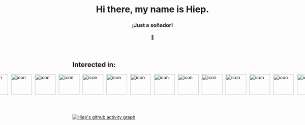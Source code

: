 <h1 align="center">Hi there, my name is Hiep.</h1>
<h3 align="center">¡Just a soñador!</h3>

<h4 align="center">🚬</h4>

  
<!--
**ntphiep/ntphiep** is a ✨ _special_ ✨ repository because its `README.md` (this file) appears on your GitHub profile.

Here are some ideas to get you started:

- 🔭 I’m currently working on ...
- 🌱 I’m currently learning ...
- 👯 I’m looking to collaborate on ...
- 🤔 I’m looking for help with ...
- 💬 Ask me about ...
- 📫 How to reach me: ...
- 😄 Pronouns: ...
- ⚡ Fun fact: ...
-->


<br>


## Interected in:


<div dir="auto"  style="display: flex; align-items: center; justify-content: center;">
<img src="https://skillicons.dev/icons?i=docker" alt="icon" data-canonical-src="https://techstack-generator.vercel.app/docker-icon.svg" style="max-width: 50%; margin: 0 5px" width="65" height="65">
  
<img src="https://skillicons.dev/icons?i=python" alt="icon" data-canonical-src="https://techstack-generator.vercel.app/docker-icon.svg" style="max-width: 50%; margin: 0 5px" width="65" height="65">

<img src="https://skillicons.dev/icons?i=bash" alt="icon" data-canonical-src="https://techstack-generator.vercel.app/docker-icon.svg" style="max-width: 50%; margin: 0 5px" width="65" height="65">

<img src="https://skillicons.dev/icons?i=vscode" alt="icon" data-canonical-src="https://techstack-generator.vercel.app/docker-icon.svg" style="max-width: 50%; margin: 0 5px" width="65" height="65">

<img src="https://skillicons.dev/icons?i=postgres" alt="icon" data-canonical-src="https://techstack-generator.vercel.app/docker-icon.svg" style="max-width: 50%; margin: 0 5px" width="65" height="65">

<img src="https://skillicons.dev/icons?i=premiere" alt="icon" data-canonical-src="https://techstack-generator.vercel.app/docker-icon.svg" style="max-width: 50%; margin: 0 5px" width="65" height="65">

<img src="https://skillicons.dev/icons?i=linux" alt="icon" data-canonical-src="https://techstack-generator.vercel.app/docker-icon.svg" style="max-width: 50%; margin: 0 5px" width="65" height="65">

<img src="https://skillicons.dev/icons?i=java" alt="icon" data-canonical-src="https://techstack-generator.vercel.app/docker-icon.svg" style="max-width: 50%; margin: 0 5px" width="65" height="65">

<img src="https://skillicons.dev/icons?i=github" alt="icon" data-canonical-src="https://techstack-generator.vercel.app/docker-icon.svg" style="max-width: 50%; margin: 0 5px" width="65" height="65">

<img src="https://skillicons.dev/icons?i=django" alt="icon" data-canonical-src="https://techstack-generator.vercel.app/docker-icon.svg" style="max-width: 50%; margin: 0 5px" width="65" height="65">

<img src="https://skillicons.dev/icons?i=kafka" alt="icon" data-canonical-src="https://techstack-generator.vercel.app/docker-icon.svg" style="max-width: 50%; margin: 0 5px" width="65" height="65">

<img src="https://skillicons.dev/icons?i=mongo" alt="icon" data-canonical-src="https://techstack-generator.vercel.app/docker-icon.svg" style="max-width: 50%; margin: 0 5px" width="65" height="65">

<img src="https://skillicons.dev/icons?i=rust" alt="icon" data-canonical-src="https://techstack-generator.vercel.app/docker-icon.svg" style="max-width: 50%; margin: 0 5px" width="65" height="65">

<img src="https://skillicons.dev/icons?i=mysql" alt="icon" data-canonical-src="https://techstack-generator.vercel.app/docker-icon.svg" style="max-width: 50%; margin: 0 5px" width="65" height="65">
</div>

<br><br>



[![Hiep's github activity graph](https://github-readme-activity-graph.vercel.app/graph?username=ntphiep&theme=react-dark)](https://github.com/ntphiep/github-readme-activity-graph)
